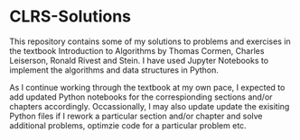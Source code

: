 # CLRS-Solutions

This repository contains some of my solutions to problems and exercises in the textbook Introduction to Algorithms by Thomas Cormen, Charles Leiserson, Ronald Rivest and Stein. I have used Jupyter Notebooks to implement the algorithms and data structures in Python. 

As I continue working through the textbook at my own pace, I expected to add updated Python notebooks for the correspionding sections and/or chapters accordingly. Occassionally, I may also update update the exisiting Python files if I rework a particular section and/or chapter and solve additional problems, optimzie code for a particular problem etc.
